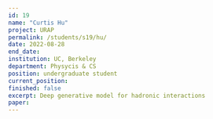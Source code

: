```yaml
---
id: 19
name: "Curtis Hu"
project: URAP
permalink: /students/s19/hu/
date: 2022-08-28
end_date: 
institution: UC, Berkeley
department: Physycis & CS
position: undergraduate student
current_position: 
finished: false
excerpt: Deep generative model for hadronic interactions
paper: 
---
```

